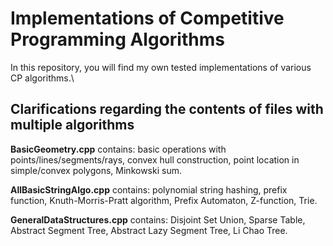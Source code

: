# Implementations of Competitive Programming Algorithms
In this repository, you will find my own tested implementations of various CP algorithms.\
## Clarifications regarding the contents of files with multiple algorithms
**BasicGeometry.cpp** contains: basic operations with points/lines/segments/rays, convex hull construction, point location in simple/convex polygons, Minkowski sum.

**AllBasicStringAlgo.cpp** contains: polynomial string hashing, prefix function, Knuth-Morris-Pratt algorithm, Prefix Automaton, Z-function, Trie.

**GeneralDataStructures.cpp** contains: Disjoint Set Union, Sparse Table, Abstract Segment Tree, Abstract Lazy Segment Tree, Li Chao Tree.
